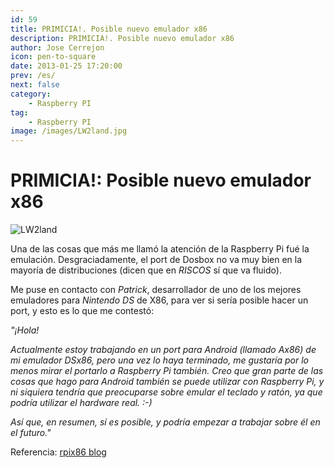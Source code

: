 ```yaml
---
id: 59
title: PRIMICIA!. Posible nuevo emulador x86
description: PRIMICIA!. Posible nuevo emulador x86
author: Jose Cerrejon
icon: pen-to-square
date: 2013-01-25 17:20:00
prev: /es/
next: false
category:
    - Raspberry PI
tag:
    - Raspberry PI
image: /images/LW2land.jpg
---
```


# PRIMICIA!: Posible nuevo emulador x86

![LW2land](/images/LW2land.jpg)

Una de las cosas que más me llamó la atención de la Raspberry Pi fué la emulación. Desgraciadamente, el port de Dosbox no va muy bien en la mayoría de distribuciones (dicen que en _RISCOS_ sí que va fluido).

Me puse en contacto con _Patrick_, desarrollador de uno de los mejores emuladores para _Nintendo DS_ de X86, para ver si sería posible hacer un port, y esto es lo que me contestó:

_"¡Hola!_

_Actualmente estoy trabajando en un port para Android (llamado Ax86) de mi emulador DSx86, pero una vez lo haya terminado, me gustaría por lo menos mirar el portarlo a Raspberry Pi también. Creo que gran parte de las cosas que hago para Android también se puede utilizar con Raspberry Pi, y ni siquiera tendría que preocuparse sobre emular el teclado y ratón, ya que podría utilizar el hardware real. :-)_

_Así que, en resumen, sí es posible, y podría empezar a trabajar sobre él en el futuro."_

Referencia: [rpix86 blog](https://rpix86.patrickaalto.com/rblog.html)
